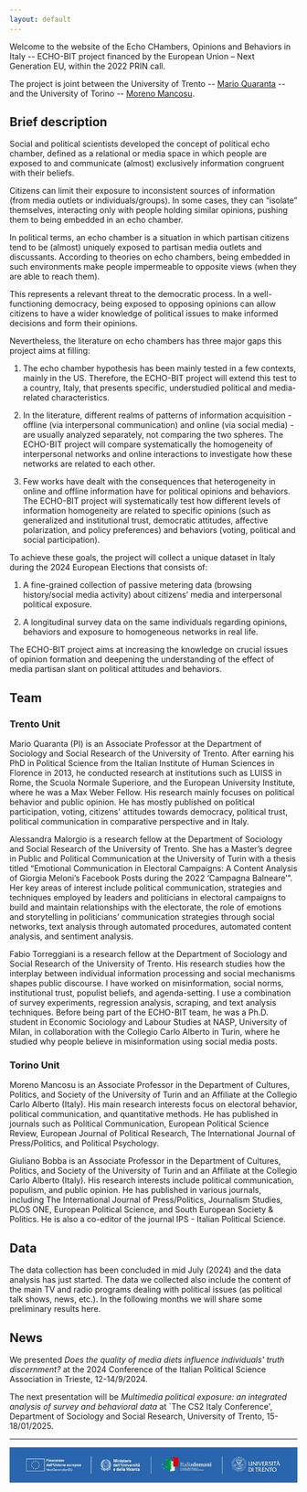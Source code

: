 ```yaml
---
layout: default
---
```


Welcome to the website of the Echo CHambers, Opinions and Behaviors in Italy -- ECHO-BIT project financed by the European Union – Next Generation EU, within the 2022 PRIN call.

The project is joint between the University of Trento -- [Mario Quaranta](https://webapps.unitn.it/du/it/Persona/PER0017607/Curriculum) -- and the University of Torino -- [Moreno Mancosu](https://www.didattica-cps.unito.it/do/docenti.pl/Alias?moreno.mancosu#tab-profilo).

## Brief description

Social and political scientists developed the concept of political echo chamber, defined as a relational or media space in which people are exposed to and communicate (almost) exclusively information congruent with their beliefs.

Citizens can limit their exposure to inconsistent sources of information (from media outlets or individuals/groups). In some cases, they can “isolate” themselves, interacting only with people holding similar opinions, pushing them to being embedded in an echo chamber.

In political terms, an echo chamber is a situation in which partisan citizens tend to be (almost) uniquely exposed to partisan media outlets and discussants. According to theories on echo chambers, being embedded in such environments make people impermeable to opposite views (when they are able to reach them).

This represents a relevant threat to the democratic process. In a well-functioning democracy, being exposed to opposing opinions can allow citizens to have a wider knowledge of political issues to make informed decisions and form their opinions.

Nevertheless, the literature on echo chambers has three major gaps this project aims at filling:

1) The echo chamber hypothesis has been mainly tested in a few contexts, mainly in the US. Therefore, the ECHO-BIT project will extend this test to a country, Italy, that presents specific, understudied political and media-related characteristics.

2) In the literature, different realms of patterns of information acquisition - offline (via interpersonal communication) and online (via social media) - are usually analyzed separately, not comparing the two spheres. The ECHO-BIT project will compare systematically the homogeneity of interpersonal networks and online interactions to investigate how these networks are related to each other.

3) Few works have dealt with the consequences that heterogeneity in online and offline information have for political opinions and behaviors. The ECHO-BIT project will systematically test how different levels of information homogeneity are related to specific opinions (such as generalized and institutional trust, democratic attitudes, affective polarization, and policy preferences) and behaviors (voting, political and social participation).

To achieve these goals, the project will collect a unique dataset in Italy during the 2024 European Elections that consists of:

1) A fine-grained collection of passive metering data (browsing history/social media activity) about citizens’ media and interpersonal political exposure.

2) A longitudinal survey data on the same individuals regarding opinions, behaviors and exposure to homogeneous networks in real life.

The ECHO-BIT project aims at increasing the knowledge on crucial issues of opinion formation and deepening the understanding of the effect of media partisan slant on political attitudes and behaviors.

## Team

### Trento Unit

Mario Quaranta (PI) is an Associate Professor at the Department of Sociology and Social Research of the University of Trento. After earning his PhD in Political Science from the Italian Institute of Human Sciences in Florence in 2013, he conducted research at institutions such as LUISS in Rome, the Scuola Normale Superiore, and the European University Institute, where he was a Max Weber Fellow. His research mainly focuses on political behavior and public opinion. He has mostly published on political participation, voting, citizens' attitudes towards democracy, political trust, political communication in comparative perspective and in Italy. 


Alessandra Malorgio is a research fellow at the Department of Sociology and Social Research of the University of Trento. She has a Master’s degree in Public and Political Communication at the University of Turin with a thesis titled “Emotional Communication in Electoral Campaigns: A Content Analysis of Giorgia Meloni’s Facebook Posts during the 2022 ‘Campagna Balneare’”. Her key areas of interest include political communication, strategies and techniques employed by leaders and politicians in electoral campaigns to build and maintain relationships with the electorate, the role of emotions and storytelling in politicians’ communication strategies through social networks, text analysis through automated procedures, automated content analysis, and sentiment analysis.


Fabio Torreggiani is a research fellow at the Department of Sociology and Social Research of the University of Trento. His research studies how the interplay between individual information processing and social mechanisms shapes public discourse. I have worked on misinformation, social norms, institutional trust, populist beliefs, and agenda-setting. I use a combination of survey experiments, regression analysis, scraping, and text analysis techniques. Before being part of the ECHO-BIT team, he was a Ph.D. student in Economic Sociology and Labour Studies at NASP, University of Milan, in collaboration with the Collegio Carlo Alberto in Turin, where he studied why people believe in misinformation using social media posts.

### Torino Unit

Moreno Mancosu is an Associate Professor in the Department of Cultures, Politics, and Society of the University of Turin and an Affiliate at the Collegio Carlo Alberto (Italy). His main research interests focus on electoral behavior, political communication, and quantitative methods. He has published in journals such as Political Communication, European Political Science Review, European Journal of Political Research, The International Journal of Press/Politics, and Political Psychology.


Giuliano Bobba is an Associate Professor in the Department of Cultures, Politics, and Society of the University of Turin and an Affiliate at the Collegio Carlo Alberto (Italy). His research interests include political communication, populism, and public opinion. He has published in various journals, including The International Journal of Press/Politics, Journalism Studies, PLOS ONE, European Political Science, and South European Society & Politics. He is also a co-editor of the journal IPS - Italian Political Science.


## Data

The data collection has been concluded in mid July (2024) and the data analysis has just started. The data we collected also include the content of the main TV and radio programs dealing with political issues (as political talk shows, news, etc.). In the following months we will share some preliminary results here.

## News

We presented *Does the quality of media diets influence individuals' truth discernment?* at the 2024 Conference of the Italian Political Science Association in Trieste, 12-14/9/2024.

The next presentation will be *Multimedia political exposure: an integrated analysis of survey and behavioral data* at `The CS2 Italy Conference', Department of Sociology and Social Research, University of Trento, 15-18/01/2025. 


---------------------------------------
![Octocat](assets/img/finaziamento.jpg)